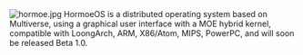 <img src="https://img1.imgtp.com/2022/10/15/1MfmVBJq.jpg" alt="hormoe.jpg" title="hormoe.jpg" />
HormoeOS is a distributed operating system based on Multiverse, using a graphical user interface with a MOE hybrid kernel, compatible with LoongArch, ARM, X86/Atom, MIPS, PowerPC, and will soon be released Beta 1.0.
